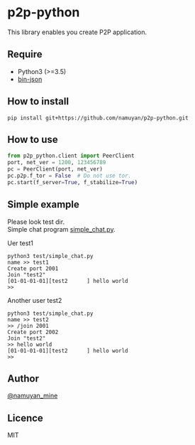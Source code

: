 p2p-python
==========
This library enables you create P2P application.

## Require
* Python3 (>=3.5)
* [bin-json](https://github.com/namuyan/bin-json)

## How to install
```commandline
pip install git+https://github.com/namuyan/p2p-python.git
```

## How to use
```python
from p2p_python.client import PeerClient
port, net_ver = 1200, 123456789
pc = PeerClient(port, net_ver)
pc.p2p.f_tor = False  # Do not use tor.
pc.start(f_server=True, f_stabilize=True)
```

## Simple example
Please look test dir.   
Simple chat program [simple_chat.py](test/simple_chat.py).

Uer test1
```commandline
python3 test/simple_chat.py
name >> test1
Create port 2001
Join "test2"
[01-01-01-01][test2      ] hello world
>> 
```

Another user test2
```commandline
python3 test/simple_chat.py
name >> test2
>> /join 2001
Create port 2002
Join "test2"
>> hello world
[01-01-01-01][test2      ] hello world
>> 
```

## Author
[@namuyan_mine](http://twitter.com/namuyan_mine/)

## Licence
MIT